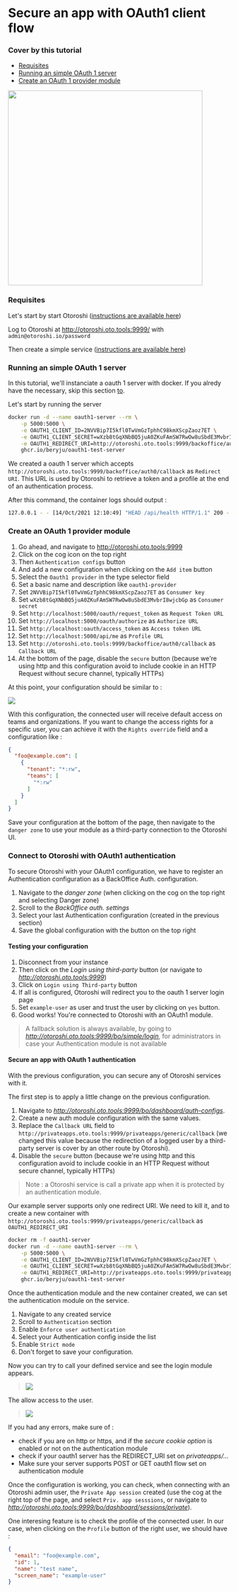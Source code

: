 # Secure an app with OAuth1 client flow

### Cover by this tutorial
- [Requisites](#requisites)
- [Running an simple OAuth 1 server](#running-an-simple-oauth-1-server)
- [Create an OAuth 1 provider module](#create-an-oauth-1-provider-module)

<img src="../imgs/how-to-secure-an-app-with-oauth1-server.png" height="440px"> 

### Requisites

Let's start by start Otoroshi ([instructions are available here](./secure-with-apikey.md#download-otoroshi))

Log to Otoroshi at http://otoroshi.oto.tools:9999/ with `admin@otoroshi.io/password`

Then create a simple service ([instructions are available here](./secure-with-apikey.md#about-the-downstream-example-service))

### Running an simple OAuth 1 server

In this tutorial, we'll instanciate a oauth 1 server with docker. If you alredy have the necessary, skip this section [to](#create-an-oauth-1-provider-module).

Let's start by running the server
```sh
docker run -d --name oauth1-server --rm \
    -p 5000:5000 \
    -e OAUTH1_CLIENT_ID=2NVVBip7I5kfl0TwVmGzTphhC98kmXScpZaoz7ET \
    -e OAUTH1_CLIENT_SECRET=wXzb8tGqXNbBQ5juA0ZKuFAmSW7RwOw8uSbdE3MvbrI8wjcbGp \
    -e OAUTH1_REDIRECT_URI=http://otoroshi.oto.tools:9999/backoffice/auth0/callback \
    ghcr.io/beryju/oauth1-test-server
```

We created a oauth 1 server which accepts `http://otoroshi.oto.tools:9999/backoffice/auth0/callback` as `Redirect URI`. This URL is used by Otoroshi to retrieve a token and a profile at the end of an authentication process.

After this command, the container logs should output :
```sh 
127.0.0.1 - - [14/Oct/2021 12:10:49] "HEAD /api/health HTTP/1.1" 200 -
```

### Create an OAuth 1 provider module

1. Go ahead, and navigate to http://otoroshi.oto.tools:9999
1. Click on the cog icon on the top right
1. Then `Authentication configs` button
1. And add a new configuration when clicking on the `Add item` button
2. Select the `Oauth1 provider` in the type selector field
3. Set a basic name and description like `oauth1-provider`
4. Set `2NVVBip7I5kfl0TwVmGzTphhC98kmXScpZaoz7ET` as `Consumer key`
5. Set `wXzb8tGqXNbBQ5juA0ZKuFAmSW7RwOw8uSbdE3MvbrI8wjcbGp` as `Consumer secret`
6. Set `http://localhost:5000/oauth/request_token` as `Request Token URL`
7. Set `http://localhost:5000/oauth/authorize` as `Authorize URL`
8. Set `http://localhost:oauth/access_token` as `Access token URL`
9. Set `http://localhost:5000/api/me` as `Profile URL`
10. Set `http://otoroshi.oto.tools:9999/backoffice/auth0/callback` as `Callback URL`
11. At the bottom of the page, disable the `secure` button (because we're using http and this configuration avoid to include cookie in an HTTP Request without secure channel, typically HTTPs)

 At this point, your configuration should be similar to :
<!-- oto-scenario
 - goto /bo/dashboard/auth-configs/edit/auth_mod_oauth1.0_provider
 - wait 1000
 - screenshot generated-hows-to-secure-with-oauth1-provider.png
-->
<img src="../imgs/generated-hows-to-secure-with-oauth1-provider.png" />

With this configuration, the connected user will receive default access on teams and organizations. If you want to change the access rights for a specific user, you can achieve it with the `Rights override` field and a configuration like :
```json
{
  "foo@example.com": [
    {
      "tenant": "*:rw",
      "teams": [
        "*:rw"
      ]
    }
  ]
}
```

Save your configuration at the bottom of the page, then navigate to the `danger zone` to use your module as a third-party connection to the Otoroshi UI.

### Connect to Otoroshi with OAuth1 authentication

To secure Otoroshi with your OAuth1 configuration, we have to register an Authentication configuration as a BackOffice Auth. configuration.

1. Navigate to the *danger zone* (when clicking on the cog on the top right and selecting Danger zone)
1. Scroll to the *BackOffice auth. settings*
1. Select your last Authentication configuration (created in the previous section)
1. Save the global configuration with the button on the top right

#### Testing your configuration

1. Disconnect from your instance
1. Then click on the *Login using third-party* button (or navigate to *http://otoroshi.oto.tools:9999*)
2. Click on `Login using Third-party` button
3. If all is configured, Otoroshi will redirect you to the oauth 1 server login page
4. Set `example-user` as user and trust the user by clicking on `yes` button.
5. Good works! You're connected to Otoroshi with an OAuth1 module.

> A fallback solution is always available, by going to *http://otoroshi.oto.tools:9999/bo/simple/login*, for administrators in case your Authentication module is not available

#### Secure an app with OAuth 1 authentication

With the previous configuration, you can secure any of Otoroshi services with it. 

The first step is to apply a little change on the previous configuration. 

1. Navigate to *http://otoroshi.oto.tools:9999/bo/dashboard/auth-configs*.
2. Create a new auth module configuration with the same values.
3. Replace the `Callback URL` field to `http://privateapps.oto.tools:9999/privateapps/generic/callback` (we changed this value because the redirection of a logged user by a third-party server is cover by an other route by Otoroshi).
4. Disable the `secure` button (because we're using http and this configuration avoid to include cookie in an HTTP Request without secure channel, typically HTTPs)

> Note : a Otoroshi service is call a private app when it is protected by an authentication module.

Our example server supports only one redirect URI. We need to kill it, and to create a new container with `http://otoroshi.oto.tools:9999/privateapps/generic/callback` as `OAUTH1_REDIRECT_URI`
```sh
docker rm -f oauth1-server
docker run -d --name oauth1-server --rm \
    -p 5000:5000 \
    -e OAUTH1_CLIENT_ID=2NVVBip7I5kfl0TwVmGzTphhC98kmXScpZaoz7ET \
    -e OAUTH1_CLIENT_SECRET=wXzb8tGqXNbBQ5juA0ZKuFAmSW7RwOw8uSbdE3MvbrI8wjcbGp \
    -e OAUTH1_REDIRECT_URI=http://privateapps.oto.tools:9999/privateapps/generic/callback \
    ghcr.io/beryju/oauth1-test-server
```

Once the authentication module and the new container created, we can set the authentication module on the service.

1. Navigate to any created service
2. Scroll to `Authentication` section
3. Enable `Enforce user authentication`
4. Select your Authentication config inside the list
5. Enable `Strict mode`
6.  Don't forget to save your configuration.

Now you can try to call your defined service and see the login module appears.

> <img src="../imgs/hows-to-secure-app-with-oauth1-provider-input.png">

The allow access to the user.

> <img src="../imgs/hows-to-secure-app-with-oauth1-provider-trust.png">

If you had any errors, make sure of :
* check if you are on http or https, and if the *secure cookie option* is enabled or not on the authentication module
* check if your oauth1 server has the REDIRECT_URI set on *privateapps/...*
* Make sure your server supports POST or GET oauth1 flow set on authentication module

Once the configuration is working, you can check, when connecting with an Otoroshi admin user, the `Private App session` created (use the cog at the right top of the page, and select `Priv. app sesssions`, or navigate to *http://otoroshi.oto.tools:9999/bo/dashboard/sessions/private*).

One interesing feature is to check the profile of the connected user. In our case, when clicking on the `Profile` button of the right user, we should have : 
```json
{
  "email": "foo@example.com",
  "id": 1,
  "name": "test name",
  "screen_name": "example-user"
}
```